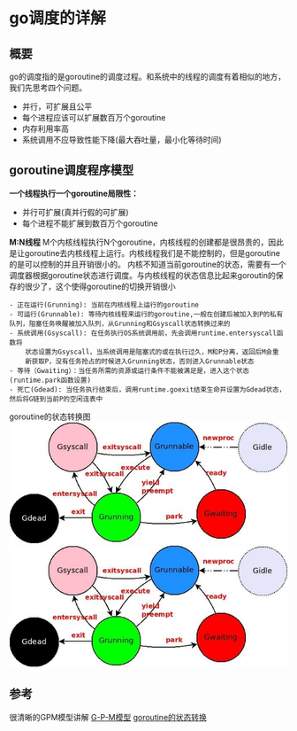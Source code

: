 # go调度的详解
## 概要
go的调度指的是goroutine的调度过程。和系统中的线程的调度有着相似的地方，我们先思考四个问题。
- 并行，可扩展且公平
- 每个进程应该可以扩展数百万个goroutine
- 内存利用率高
- 系统调用不应导致性能下降(最大吞吐量，最小化等待时间)
## goroutine调度程序模型
**一个线程执行一个goroutine局限性：**

- 并行可扩展(真并行假的可扩展)
- 每个进程不能扩展到数百万个goroutine

**M:N线程**
M个内核线程执行N个goroutine，内核线程的创建都是很昂贵的，因此是让goroutine去内核线程上运行。内核线程我们是不能控制的，但是goroutine的是可以控制的并且开销很小的。
内核不知道当前goroutine的状态，需要有一个调度器根据goroutine状态进行调度。与内核线程的状态信息比起来goroutin的保存的很少了，这个使得goroutine的切换开销很小
```text
- 正在运行(Grunning): 当前在内核线程上运行的goroutine
- 可运行(Grunnable): 等待内核线程来运行的goroutine,一般在创建后被加入到P的私有队列，阻塞任务唤醒被加入队列，从Grunning和Gsyscall状态转换过来的
- 系统调用(Gsyscall): 在任务执行OS系统调用前，先会调用runtime.entersyscall函数将
   	状态设置为Gsyscall，当系统调用是阻塞式的或在执行过久，M和P分离，返回后M会重
	新获取P，没有任务抢占的时候进入Grunning状态，否则进入Grunnable状态
- 等待（Gwaiting）：当任务所需的资源或运行条件不能被满足是，进入这个状态(runtime.park函数设置)
- 死亡(Gdead): 当任务执行结束后，调用runtime.goexit结束生命并设置为Gdead状态，然后将G链到当前P的空闲连表中
```
goroutine的状态转换图
![title](https://raw.githubusercontent.com/Alvin-Fu/notebook/master/images/2021/03/12/gpm-status-1615547108823.jpeg?token=AJEDOD2KT2L5W67IEL4VN6TAJLNK2)
![title](../../../.local/static/2021/2/1/gpm-status.1615808469288.jpeg)




## 参考
很清晰的GPM模型讲解
[G-P-M模型](https://my.oschina.net/aom/blog/4279175)
[goroutine的状态转换](https://cloud.tencent.com/developer/article/1486609)


















